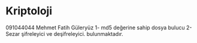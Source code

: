 # Kriptoloji
091044044
Mehmet Fatih Güleryüz
1-  md5 değerine sahip dosya bulucu
2- Sezar şifreleyici ve deşifreleyici.
bulunmaktadır.
